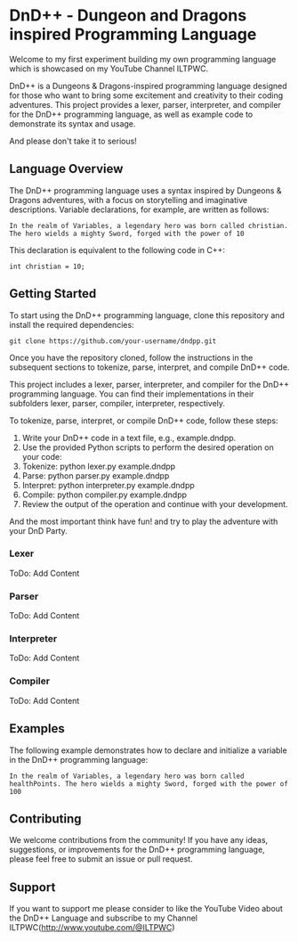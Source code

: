 # DnD++ - Dungeon and Dragons inspired Programming Language

Welcome to my first experiment building my own programming language which is showcased on my YouTube Channel ILTPWC.

DnD++ is a Dungeons & Dragons-inspired programming language designed for those who want to bring some excitement and creativity to their coding adventures. 
This project provides a lexer, parser, interpreter, and compiler for the DnD++ programming language, as well as example code to demonstrate its syntax and usage.

And please don't take it to serious!


## Language Overview

The DnD++ programming language uses a syntax inspired by Dungeons & Dragons adventures, with a focus on storytelling and imaginative descriptions. Variable declarations, for example, are written as follows:

`In the realm of Variables, a legendary hero was born called christian. The hero wields a mighty Sword, forged with the power of 10`

This declaration is equivalent to the following code in C++:

`int christian = 10;`

## Getting Started

To start using the DnD++ programming language, clone this repository and install the required dependencies:

`git clone https://github.com/your-username/dndpp.git`

Once you have the repository cloned, follow the instructions in the subsequent sections to tokenize, parse, interpret, and compile DnD++ code.

This project includes a lexer, parser, interpreter, and compiler for the DnD++ programming language. You can find their implementations in their subfolders lexer, parser, compiler, interpreter, respectively.

To tokenize, parse, interpret, or compile DnD++ code, follow these steps:

1. Write your DnD++ code in a text file, e.g., example.dndpp.
2. Use the provided Python scripts to perform the desired operation on your code:
3. Tokenize: python lexer.py example.dndpp
4. Parse: python parser.py example.dndpp
5. Interpret: python interpreter.py example.dndpp
6. Compile: python compiler.py example.dndpp
7. Review the output of the operation and continue with your development.

And the most important think have fun! and try to play the adventure with your DnD Party.


### Lexer

ToDo: Add Content


### Parser

ToDo: Add Content


### Interpreter

ToDo: Add Content


### Compiler

ToDo: Add Content


## Examples

The following example demonstrates how to declare and initialize a variable in the DnD++ programming language:

`In the realm of Variables, a legendary hero was born called healthPoints. The hero wields a mighty Sword, forged with the power of 100`


## Contributing

We welcome contributions from the community! If you have any ideas, suggestions, or improvements for the DnD++ programming language, please feel free to submit an issue or pull request.

## Support

If you want to support me please consider to like the YouTube Video about the DnD++ Language and subscribe to my Channel ILTPWC(http://www.youtube.com/@ILTPWC)

